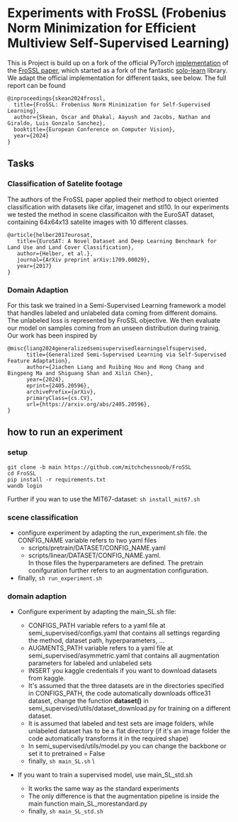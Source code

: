 # Experiments with FroSSL (Frobenius Norm Minimization for Efficient Multiview Self-Supervised Learning)

This is Project is build up on a fork of the official PyTorch [implementation](https://github.com/OFSkean/FroSSL) of the [FroSSL paper](https://arxiv.org/pdf/2310.02903), which started as a fork of the fantastic [solo-learn](https://github.com/vturrisi/solo-learn.git) library.
We adapt the official implementation for different tasks, see below. The full report can be found 

```
@inproceedings{skean2024frossl,
  title={FroSSL: Frobenius Norm Minimization for Self-Supervised Learning},
  author={Skean, Oscar and Dhakal, Aayush and Jacobs, Nathan and Giraldo, Luis Gonzalo Sanchez},
  booktitle={European Conference on Computer Vision},
  year={2024}
}
```

## Tasks

### Classification of Satelite footage
The authors of the FroSSL paper applied their method to object oriented classification with datasets like cifar, imagenet and stl10. In our experiments we tested the method in scene classificaiton with the EuroSAT dataset, containing 64x64x13 satelite images with 10 different classes.
```
@article{helber2017eurosat,
   title={EuroSAT: A Novel Dataset and Deep Learning Benchmark for Land Use and Land Cover Classification},
   author={Helber, et al.},
   journal={ArXiv preprint arXiv:1709.00029},
   year={2017}
}
```

### Domain Adaption
For this task we trained in a Semi-Supervised Learning framework a model that handles labeled and unlabeled data coming from different domains. The unlabeled loss is represented by FroSSL objective. We then evaluate our model on samples coming from an unseen distribution during trainig. Our work has been inspired by
```
@misc{liang2024generalizedsemisupervisedlearningselfsupervised,
      title={Generalized Semi-Supervised Learning via Self-Supervised Feature Adaptation}, 
      author={Jiachen Liang and Ruibing Hou and Hong Chang and Bingpeng Ma and Shiguang Shan and Xilin Chen},
      year={2024},
      eprint={2405.20596},
      archivePrefix={arXiv},
      primaryClass={cs.CV},
      url={https://arxiv.org/abs/2405.20596}, 
}
```
## how to run an experiment
### setup
```
git clone -b main https://github.com/mitchchessnoob/FroSSL
cd FroSSL
pip install -r requirements.txt
wandb login 
```
Further if you wan to use the MIT67-dataset:
`sh install_mit67.sh`
### scene classification
- configure experiment by adapting the run_experiment.sh file. the CONFIG_NAME variable refers to two yaml files
  - scripts/pretrain/DATASET/CONFIG_NAME.yaml
  - scripts/linear/DATASET/CONFIG_NAME.yaml. \
 In those files the hyperparameters are defined. The pretrain conifguration further refers to an augmentation configuration.
- finally, `sh run_experiment.sh`

### domain adaption

- Configure experiment by adapting the main_SL.sh file:
  - CONFIGS_PATH variable refers to a yaml file at semi_supervised/configs.yaml that contains all settings regarding the method, dataset path, hyperparameters, ...
  - AUGMENTS_PATH variable refers to a yaml file at semi_supervised/asymmetric.yaml that contains all augmentation parameters for labeled and unlabeled sets
  - INSERT you kaggle credentials if you want to download datasets from kaggle.
  - It's assumed that the three datasets are in the directories specified in CONFIGS_PATH, the code automatically downloads office31 dataset, change the function **dataset()** in semi_supervised/utils/dataset_download.py for training on a different dataset.
  - It is assumed that labeled and test sets are image folders, while unlabeled dataset has to be a flat directory (if it's an image folder the code automatically transforms it in the required shape)
  - In semi_supervised/utils/model.py you can change the backbone or set it to pretrained = False
  - finally, `sh main_SL.sh` \

- If you want to train a supervised model, use main_SL_std.sh
   - It works the same way as the standard experiments
   - The only difference is that the augmentation pipeline is inside the main function main_SL_morestandard.py
   - finally, `sh main_SL_std.sh`
